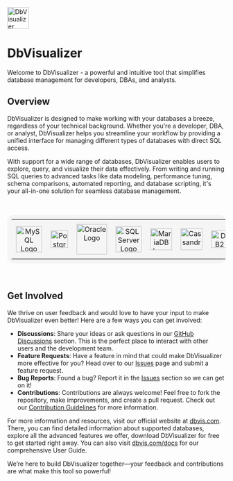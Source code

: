 <img src="https://www.dbvis.com/wp-content/uploads/2023/08/dbvisualizer_logo_squircle.svg" width="50px" alt="DbVisualizer Logo">

# DbVisualizer

Welcome to DbVisualizer - a powerful and intuitive tool that simplifies database management for developers, DBAs, and analysts.

## Overview

DbVisualizer is designed to make working with your databases a breeze, regardless of your technical background. Whether you're a developer, DBA, or analyst, DbVisualizer helps you streamline your workflow by providing a unified interface for managing different types of databases with direct SQL access.

With support for a wide range of databases, DbVisualizer enables users to explore, query, and visualize their data effectively. From writing and running SQL queries to advanced tasks like data modeling, performance tuning, schema comparisons, automated reporting, and database scripting, it's your all-in-one solution for seamless database management.

<br>
<table style="border: none; background-color: #f5f5f5; border-radius: 15px; padding: 10px;">
  <tr>
    <td align="center" style="padding: 10px;">
      <img src="https://upload.wikimedia.org/wikipedia/labs/8/8e/Mysql_logo.png" width="60px" alt="MySQL Logo">
    </td>
    <td align="center" style="padding: 10px;">
      <img src="https://upload.wikimedia.org/wikipedia/commons/2/29/Postgresql_elephant.svg" width="40px" alt="PostgreSQL Logo">
    </td>
    <td align="center" style="padding: 10px;">
      <img src="https://logos-world.net/wp-content/uploads/2020/09/Oracle-Logo.png" width="70px" alt="Oracle Logo">
    </td>
    <td align="center" style="padding: 10px;">
      <img src="https://www.svgrepo.com/show/303229/microsoft-sql-server-logo.svg" width="60px" alt="SQL Server Logo">
    </td>
    <td align="center" style="padding: 10px;">
      <img src="https://mariadb.com/wp-content/uploads/2019/11/mariadb-logo-vert_blue-transparent.png" width="50px" alt="MariaDB Logo">
    </td>
    <td align="center" style="padding: 10px;">
      <img src="https://download.logo.wine/logo/Apache_Cassandra/Apache_Cassandra-Logo.wine.png" width="50px" alt="Cassandra Logo">
    </td>
    <td align="center" style="padding: 10px;">
      <img src="https://www.db2tutorial.com/wp-content/uploads/2019/03/db2-tutorial.png" width="40px" alt="DB2 Logo">
    </td>
    
  
  <td align="center" style="padding: 10px;">
    <img src="https://www.bizstream.com/wp-content/uploads/2022/04/microsoft-azure-logo.png" width="50px" alt="Azure SQL Logo">
  </td>
  
  <td align="center" style="padding: 10px;">
    <img src="https://miro.medium.com/v2/resize:fit:834/1*4Ehd-BjJ57YJ2vRcks3eJg.png" width="60px" alt="Neo4j Logo">
  </td>
  <td align="center" style="padding: 10px;">
    <img src="https://antaresnet.com/wp-content/uploads/2018/07/Elasticsearch-Logo-Color-V.png" width="60px" alt="Elasticsearch Logo">
  </td>
  <td align="center" style="padding: 10px;">
    <img src="https://d2diavcdqru7hy.cloudfront.net/blog-inner-images/nC6Nxm3Slmtf5IsGxqeTCxg7GuUDMuaRuv8ROy4q.webp" width="40px" alt="SQLite Logo">
  </td>
  <td align="center" style="padding: 10px;">
<span>...and more</span>  
  </td>
 
  </tr>
</table>
<br>

## Get Involved

We thrive on user feedback and would love to have your input to make DbVisualizer even better! Here are a few ways you can get involved:

- **Discussions**: Share your ideas or ask questions in our [GitHub Discussions](https://github.com/DbVisualizer/discussions) section. This is the perfect place to interact with other users and the development team.
- **Feature Requests**: Have a feature in mind that could make DbVisualizer more effective for you? Head over to our [Issues](https://github.com/DbVisualizer/issues) page and submit a feature request.
- **Bug Reports**: Found a bug? Report it in the [Issues](https://github.com/DbVisualizer/issues) section so we can get on it!
- **Contributions**: Contributions are always welcome! Feel free to fork the repository, make improvements, and create a pull request. Check out our [Contribution Guidelines](https://github.com/DbVisualizer/CONTRIBUTING.md) for more information.

For more information and resources, visit our official website at [dbvis.com](https://dbvis.com). There, you can find detailed information about supported databases, explore all the advanced features we offer, download DbVisualizer for free to get started right away. You can also visit [dbvis.com/docs](https://dbvis.com/docs) for our comprehensive User Guide.

We’re here to build DbVisualizer together—your feedback and contributions are what make this tool so powerful!
